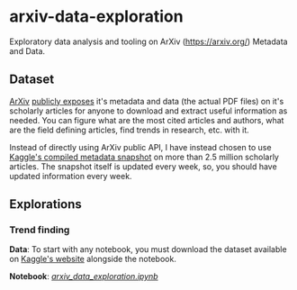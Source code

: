 # arxiv-data-exploration

Exploratory data analysis and tooling on ArXiv (https://arxiv.org/) Metadata and Data. 

## Dataset

[ArXiv](https://arxiv.org/) [publicly exposes](https://info.arxiv.org/help/api/basics.html) it's metadata and data (the actual PDF files) on it's scholarly articles for anyone to download and extract useful information as needed. You can figure what are the most cited articles and authors, what are the field defining articles, find trends in research, etc. with it.

Instead of directly using ArXiv public API, I have instead chosen to use [Kaggle's compiled metadata snapshot](https://www.kaggle.com/datasets/Cornell-University/arxiv) on more than 2.5 million scholarly articles. The snapshot itself is updated every week, so, you should have updated information every week.

## Explorations

### Trend finding

**Data**: To start with any notebook, you must download the dataset available on [Kaggle's website](https://www.kaggle.com/datasets/Cornell-University/arxiv/data) alongside the notebook.

**Notebook**: [*arxiv_data_exploration.ipynb*](./arxiv_data_exploration.ipynb)
